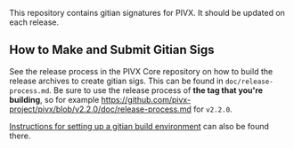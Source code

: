 This repository contains gitian signatures for PIVX.
It should be updated on each release.

## How to Make and Submit Gitian Sigs

See the release process in the PIVX Core repository on how to build the
release archives to create gitian sigs. This can be found in
`doc/release-process.md`. Be sure to use the release process of **the tag that
you're building**, so for example https://github.com/pivx-project/pivx/blob/v2.2.0/doc/release-process.md for
`v2.2.0`.

[Instructions for setting up a gitian build environment](https://github.com/pivx-project/pivx/blob/master/doc/gitian-building.md)
can also be found there.
